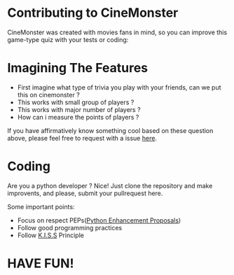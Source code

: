 # Contributing to CineMonster

CineMonster was created with movies fans in mind, so you can improve
this game-type quiz with your tests or coding:


# Imagining The Features

- First imagine what type of trivia you play with your friends, can we put this on
cinemonster ?
- This works with small group of players ?
- This works with major number of players ?
- How can i measure the points of players ?

If you have affirmatively know something cool based on these question above, please
feel free to request with a issue [here](https://github.com/toymak3r/CineMonster/issues).

# Coding

Are you a python developer ? Nice!
Just clone the repository and make improvents, and please, submit your pullrequest here.

Some important points:
- Focus on respect PEPs([Python Enhancement Proposals](https://www.python.org/dev/peps/))
- Follow good programming practices
- Follow [K.I.S.S](http://people.apache.org/~fhanik/kiss.html) Principle 

# HAVE FUN!